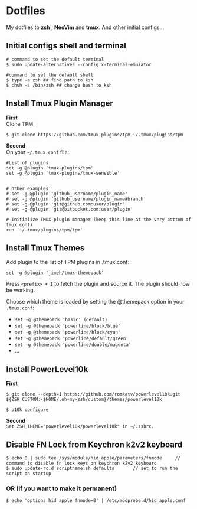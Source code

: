 # Dotfiles 
My dotfiles to **zsh** , **NeoVim** and **tmux**. And other initial configs...

## Initial configs shell and terminal

```
# command to set the default terminal  
$ sudo update-alternatives --config x-terminal-emulator  
```


```
#command to set the default shell
$ type -a zsh ## find path to ksh  
$ chsh -s /bin/zsh ## change bash to ksh   
```

## Install Tmux Plugin Manager

**First**  
Clone TPM:
```
$ git clone https://github.com/tmux-plugins/tpm ~/.tmux/plugins/tpm
```

**Second**  
On your ```~/.tmux.conf``` file:
```
#List of plugins
set -g @plugin 'tmux-plugins/tpm'
set -g @plugin 'tmux-plugins/tmux-sensible'


# Other examples:
# set -g @plugin 'github_username/plugin_name'
# set -g @plugin 'github_username/plugin_name#branch'
# set -g @plugin 'git@github.com:user/plugin'
# set -g @plugin 'git@bitbucket.com:user/plugin'

# Initialize TMUX plugin manager (keep this line at the very bottom of tmux.conf)
run '~/.tmux/plugins/tpm/tpm'
```

## Install Tmux Themes

Add plugin to the list of TPM plugins in .tmux.conf:
```
set -g @plugin 'jimeh/tmux-themepack'
```

Press  ```<prefix> + I```  to fetch the plugin and source it. The plugin should now be working.

Choose which theme is loaded by setting the @themepack option in your ```.tmux.conf```:

- ```set -g @themepack 'basic' (default)```
- ```set -g @themepack 'powerline/block/blue'```
- ```set -g @themepack 'powerline/block/cyan'```
- ```set -g @themepack 'powerline/default/green'```
- ```set -g @themepack 'powerline/double/magenta'```
- ...



## Install PowerLevel10k

**First**  

```
$ git clone --depth=1 https://github.com/romkatv/powerlevel10k.git ${ZSH_CUSTOM:-$HOME/.oh-my-zsh/custom}/themes/powerlevel10k

$ p10k configure
```

**Second**  
```Set ZSH_THEME="powerlevel10k/powerlevel10k" in ~/.zshrc.```





## Disable FN Lock from  Keychron k2v2 keyboard 

```
$ echo 0 | sudo tee /sys/module/hid_apple/parameters/fnmode     // command to disable fn lock keys on keychron k2v2 keyboard
$ sudo update-rc.d scriptname.sh defaults       // set to run the script on startup
```
### OR (if you want to make it permanent)
```
$ echo 'options hid_apple fnmode=0' | /etc/modprobe.d/hid_apple.conf
```
